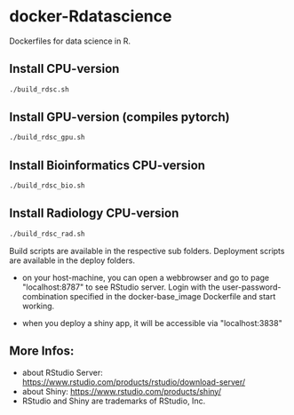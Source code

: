 # docker-Rdatascience

Dockerfiles for data science in R.

## Install CPU-version

```bash
./build_rdsc.sh
```

## Install GPU-version (compiles pytorch)

```bash
./build_rdsc_gpu.sh
```

## Install Bioinformatics CPU-version

```bash
./build_rdsc_bio.sh
```

## Install Radiology CPU-version

```bash
./build_rdsc_rad.sh
```

Build scripts are available in the respective sub folders. 
Deployment scripts are available in the deploy folders. 

- on your host-machine, you can open a webbrowser and go to page "localhost:8787" to see RStudio server. Login with the user-password-combination specified in the docker-base_image Dockerfile and start working.  

- when you deploy a shiny app, it will be accessible via "localhost:3838"

## More Infos:
- about RStudio Server: https://www.rstudio.com/products/rstudio/download-server/  
- about Shiny: https://www.rstudio.com/products/shiny/  
- RStudio and Shiny are trademarks of RStudio, Inc.  
